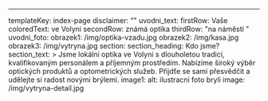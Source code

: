 ---
templateKey: index-page
disclaimer: ""
uvodni_text:
  firstRow: Vaše
  coloredText: ve Volyni
  secondRow: známá optika
  thirdRow: "na náměstí "
uvodni_foto:
  obrazek1: /img/optika-vzadu.jpg
  obrazek2: /img/kasa.jpg
  obrazek3: /img/vytryna.jpg
section:
  section_heading: Kdo jsme?
  section_text: >
    Jsme lokální optika ve Volyni s dlouholetou tradicí, kvalifikovaným
    personálem a příjemným prostředím. Nabízíme široký výběr optických produktů
    a optometrických služeb. Přijdťe se sami přesvědčit a udělejte si radost
    novými brýlemi.
  image1:
    alt: ilustracni foto bryli
    image: /img/vytryna-detail.jpg

